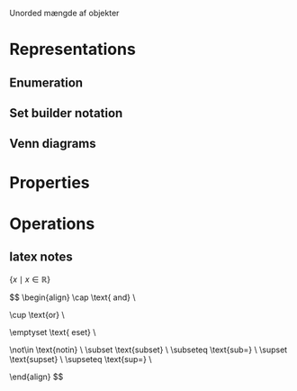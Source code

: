 Unorded mængde af objekter

# Representations

## Enumeration
## Set builder notation
## Venn diagrams

# Properties

# Operations 


## latex notes

$\{ x \mid  x \in \mathbb{R}\}$


$$
\begin{align}
\cap \text{ and} \\
 
\cup \text{or} \\

\emptyset \text{ eset} \\

\not\in \text{notin}  \\
\subset \text{subset} \\ 
\subseteq \text{sub=} \\ 
\supset \text{supset} \\
\supseteq \text{sup=} \\


\end{align}
$$